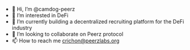 - 👋 Hi, I’m @camdog-peerz
- 👀 I’m interested in DeFi
- 🌱 I’m currently building a decentralized recruiting platform for the DeFi industry
- 💞️ I’m looking to collaborate on Peerz protocol
- 📫 How to reach me crichon@peerzlabs.org
